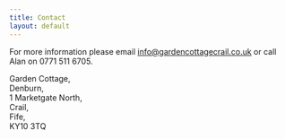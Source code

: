 ```yaml
---
title: Contact
layout: default
---
```


<div class="box flex--center">
  <p>For more information please email <a href="mailto:info@gardencottagecrail.co.uk">info@gardencottagecrail.co.uk</a> or call Alan on 0771 511 6705.</p>
  <p class="text--left">
      Garden Cottage,<br />
      Denburn,<br />
      1 Marketgate North,<br />
      Crail,<br />
      Fife,<br />
      KY10 3TQ
  </p>
</div>
